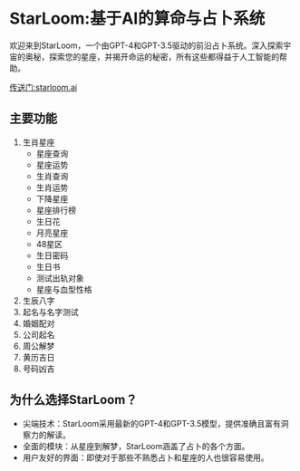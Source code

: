# StarLoom:基于AI的算命与占卜系统
欢迎来到StarLoom，一个由GPT-4和GPT-3.5驱动的前沿占卜系统。深入探索宇宙的奥秘，探索您的星座，并揭开命运的秘密，所有这些都得益于人工智能的帮助。

[传送门:starloom.ai](https://starloom.ai/#/)
## 主要功能

1. 生肖星座
    - 星座查询
    - 星座运势
    - 生肖查询
    - 生肖运势
    - 下降星座
    - 星座排行榜
    - 生日花
    - 月亮星座
    - 48星区
    - 生日密码
    - 生日书
    - 测试出轨对象
    - 星座与血型性格
2. 生辰八字
3. 起名与名字测试
4. 婚姻配对
5. 公司起名
6. 周公解梦
7. 黄历吉日
8. 号码凶吉

## 为什么选择StarLoom？
- 尖端技术：StarLoom采用最新的GPT-4和GPT-3.5模型，提供准确且富有洞察力的解读。
- 全面的模块：从星座到解梦，StarLoom涵盖了占卜的各个方面。
- 用户友好的界面：即使对于那些不熟悉占卜和星座的人也很容易使用。

